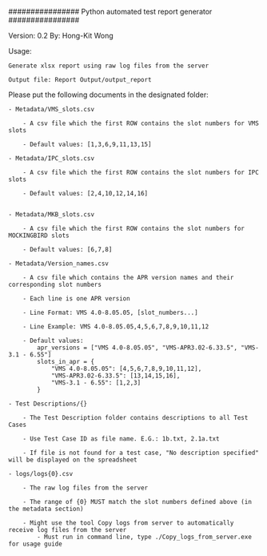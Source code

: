 ################ Python automated test report generator ################

Version: 0.2
By: Hong-Kit Wong

Usage:
	
	Generate xlsx report using raw log files from the server

	Output file: Report Output/output_report

Please put the following documents in the designated folder:

	- Metadata/VMS_slots.csv

		- A csv file which the first ROW contains the slot numbers for VMS slots

		- Default values: [1,3,6,9,11,13,15]
	
	- Metadata/IPC_slots.csv

		- A csv file which the first ROW contains the slot numbers for IPC slots

		- Default values: [2,4,10,12,14,16]


	- Metadata/MKB_slots.csv

		- A csv file which the first ROW contains the slot numbers for MOCKINGBIRD slots

		- Default values: [6,7,8]

	- Metadata/Version_names.csv

		- A csv file which contains the APR version names and their corresponding slot numbers

		- Each line is one APR version

		- Line Format: VMS 4.0-8.05.05, [slot_numbers...]

		- Line Example: VMS 4.0-8.05.05,4,5,6,7,8,9,10,11,12

		- Default values: 
			apr_versions = ["VMS 4.0-8.05.05", "VMS-APR3.02-6.33.5", "VMS-3.1 - 6.55"]
			slots_in_apr = {
				"VMS 4.0-8.05.05": [4,5,6,7,8,9,10,11,12], 
				"VMS-APR3.02-6.33.5": [13,14,15,16], 
				"VMS-3.1 - 6.55": [1,2,3]
			}

	- Test Descriptions/{}

		- The Test Description folder contains descriptions to all Test Cases

		- Use Test Case ID as file name. E.G.: 1b.txt, 2.1a.txt

		- If file is not found for a test case, "No description specified" will be displayed on the spreadsheet

	- logs/logs{0}.csv

		- The raw log files from the server

		- The range of {0} MUST match the slot numbers defined above (in the metadata section)

		- Might use the tool Copy logs from server to automatically receive log files from the server
			- Must run in command line, type ./Copy_logs_from_server.exe for usage guide